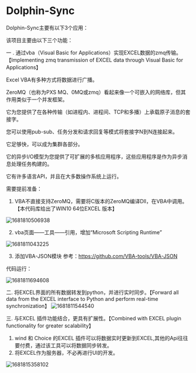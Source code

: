 # Dolphin-Sync

Dolphin-Sync主要有以下3个应用：

该项目主要由以下三个功能：

一 . 通过vba（Visual Basic for Applications）实现EXCEL数据的zmq传输。【Implementing zmq transmission of EXCEL data through Visual Basic for Applications】

Excel VBA有多种方式将数据进行广播。

ZeroMQ（也称为PXS MQ、0MQ或zmq）看起来像一个可嵌入的网络库，但其作用类似于一个并发框架。

它为您提供了在各种传输（如进程内、进程间、TCP和多播）上承载原子消息的套接字。

您可以使用pub-sub、任务分发和请求回复等模式将套接字N到N连接起来。

它足够快，可以成为集群各部分。

它的异步I/O模型为您提供了可扩展的多核应用程序，这些应用程序是作为异步消息处理任务构建的。

它有许多语言API，并且在大多数操作系统上运行。

需要提前准备：
1. VBA不直接支持ZeroMQ，需要将C版本的ZeroMQ编译Dll，在VBA中调用。【本代码库给出了WIN10 64位EXCEL 版本】

![1681810506938](https://user-images.githubusercontent.com/24450492/232736279-f90e1ec8-f526-4af5-a249-1fbece6c8816.png)

2. vba页面——工具——引用，增加“Microsoft Scripting Runtime”

![1681811043225](https://user-images.githubusercontent.com/24450492/232738842-18e4bf5c-ad24-4ddc-8e7c-ea664f825d1c.png)

3. 添加VBA-JSON模块
参考：https://github.com/VBA-tools/VBA-JSON

代码运行：

![1681811694608](https://user-images.githubusercontent.com/24450492/232741625-bb970134-54ab-4f60-84a4-8522a60fb74c.png)


二. 将EXCEL界面的所有数据转发到python，并进行实时同步。【Forward all data from the EXCEL interface to Python and perform real-time synchronization】
![1681811544540](https://user-images.githubusercontent.com/24450492/232740930-d15e05a0-8f5f-4289-9dca-ac406294eb4a.png)

三. 与EXCEL 插件功能结合，更具有扩展性。【Combined with EXCEL plugin functionality for greater scalability】

1. wind 和 Choice 的EXCEL 插件可以将数据实时更新到EXCEL,其他的Api往往要付费，通过该工具可以将数据同步转发。
2. 将EXCEL作为服务器，不必再进行UI的开发。

![1681815358102](https://user-images.githubusercontent.com/24450492/232756542-eff3caca-04d5-4c2d-b003-2f7f08574348.png)

